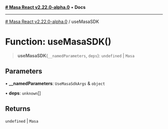 [**# Masa React v2.22.0-alpha.0**](../README.md) • **Docs**

***

[# Masa React v2.22.0-alpha.0](../globals.md) / useMasaSDK

# Function: useMasaSDK()

> **useMasaSDK**(`__namedParameters`, `deps`): `undefined` \| `Masa`

## Parameters

• **\_\_namedParameters**: `UseMasaSdkArgs` & `object`

• **deps**: `unknown`[]

## Returns

`undefined` \| `Masa`
